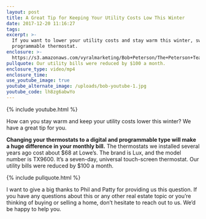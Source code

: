 ```yaml
---
layout: post
title: A Great Tip for Keeping Your Utility Costs Low This Winter
date: 2017-12-20 11:16:27
tags:
excerpt: >-
  If you want to lower your utility costs and stay warm this winter, switch to a
  programmable thermostat.
enclosure: >-
  https://s3.amazonaws.com/vyralmarketing/Bob+Peterson/The+Peterson+Team-+A+Great+Tip+for+Keeping+Your+Utility+Costs+Low+This+Winter.mp4
pullquote: Our utility bills were reduced by $100 a month.
enclosure_type: video/mp4
enclosure_time:
use_youtube_image: true
youtube_alternate_image: /uploads/bob-youtube-1.jpg
youtube_code: lh8zg6abwYo
---
```



{% include youtube.html %}

How can you stay warm and keep your utility costs lower this winter? We have a great tip for you.

**Changing your thermostats to a digital and programmable type will make a huge difference in your monthly bill.** The thermostats we installed several years ago cost about $68 at Lowe’s. The brand is Lux, and the model number is TX9600. It’s a seven-day, universal touch-screen thermostat. Our utility bills were reduced by $100 a month.

{% include pullquote.html %}

I want to give a big thanks to Phil and Patty for providing us this question. If you have any questions about this or any other real estate topic or you’re thinking of buying or selling a home, don’t hesitate to reach out to us. We’d be happy to help you.

&nbsp;